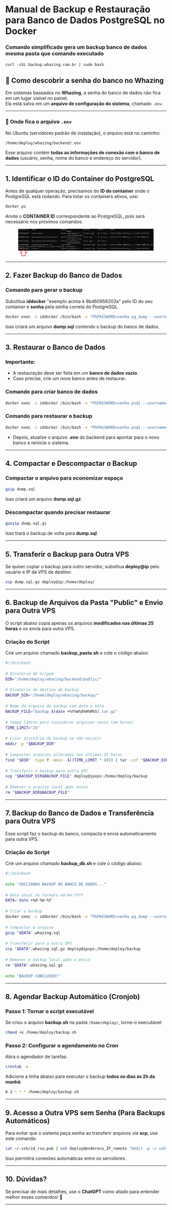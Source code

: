 # Manual de Backup e Restauração para Banco de Dados PostgreSQL no Docker

### Comando simplificado gera um backup banco de dados mesma pasta que comando executado

```
curl -sSL backup.whazing.com.br | sudo bash
```

## 🔑 Como descobrir a senha do banco no Whazing

Em sistemas baseados no **Whazing**, a senha do banco de dados não fica em um lugar visível no painel.\
Ela está salva em um **arquivo de configuração do sistema**, chamado `.env`.

***

### 📂 Onde fica o arquivo `.env`

No Ubuntu (servidores padrão de instalação), o arquivo está no caminho:

```
/home/deploy/whazing/backend/.env
```

Esse arquivo contém **todas as informações de conexão com o banco de dados** (usuário, senha, nome do banco e endereço do servidor).

***



## **1. Identificar o ID do Container do PostgreSQL**

Antes de qualquer operação, precisamos do **ID do container** onde o PostgreSQL está rodando. Para listar os containers ativos, use:

```bash
docker ps
```

Anote o **CONTAINER ID** correspondente ao PostgreSQL, pois será necessário nos próximos comandos.

<figure><img src="../../.gitbook/assets/image (2) (1) (1) (1) (1) (1) (1).png" alt=""><figcaption></figcaption></figure>

***

## **2. Fazer Backup do Banco de Dados**

### **Comando para gerar o backup**

Substitua **iddocker** "exemplo acima é 9bd60958203a" pelo ID do seu container e **senha** pela senha correta do PostgreSQL.

```bash
docker exec -i iddocker /bin/bash -c "PGPASSWORD=senha pg_dump --username=whazing --dbname=postgres" > dump.sql
```

Isso criará um arquivo **dump.sql** contendo o backup do banco de dados.

***

## **3. Restaurar o Banco de Dados**

### **Importante:**

* A restauração deve ser feita em um **banco de dados vazio**.
* Caso precise, crie um novo banco antes de restaurar.

### **Comando para criar banco de dados**

```bash
docker exec -i iddocker /bin/bash -c "PGPASSWORD=senha psql --username=whazing --dbname=postgres -c 'CREATE DATABASE novobanco;'"
```

### **Comando para restaurar o backup**

```bash
docker exec -i iddocker /bin/bash -c "PGPASSWORD=senha psql --username=whazing --dbname=novobanco" < dump.sql
```

* Depois, atualize o arquivo **.env** do backend para apontar para o novo banco e reinicie o sistema.

***

## **4. Compactar e Descompactar o Backup**

### **Compactar o arquivo para economizar espaço**

```bash
gzip dump.sql
```

Isso criará um arquivo **dump.sql.gz**.

### **Descompactar quando precisar restaurar**

```bash
gunzip dump.sql.gz
```

Isso trará o backup de volta para **dump.sql**.

***

## **5. Transferir o Backup para Outra VPS**

Se quiser copiar o backup para outro servidor, substitua **deploy@ip** pelo usuário e IP da VPS de destino:

```bash
scp dump.sql.gz deploy@ip:/home/deploy/
```

***

## **6. Backup de Arquivos da Pasta "Public" e Envio para Outra VPS**

O script abaixo copia apenas os arquivos **modificados nas últimas 25 horas** e os envia para outra VPS.

### **Criação do Script**

Crie um arquivo chamado **backup\_pasta.sh** e cole o código abaixo:

```bash
#!/bin/bash

# Diretório de origem
DIR="/home/deploy/whazing/backend/public/"

# Diretório de destino do backup
BACKUP_DIR="/home/deploy/whazing/backup/"

# Nome do arquivo de backup com data e hora
BACKUP_FILE="backup_$(date +%Y%m%d%H%M%S).tar.gz"

# Tempo limite para considerar arquivos novos (em horas)
TIME_LIMIT="25"

# Criar diretório de backup se não existir
mkdir -p "$BACKUP_DIR"

# Compactar arquivos alterados nas últimas 25 horas
find "$DIR" -type f -mmin -$((TIME_LIMIT * 60)) | tar -czf "$BACKUP_DIR$BACKUP_FILE" -T -

# Transferir o backup para outra VPS
scp "$BACKUP_DIR$BACKUP_FILE" deploy@ipvps:/home/deploy/backup

# Remover o arquivo local após envio
rm "$BACKUP_DIR$BACKUP_FILE"
```

***

## **7. Backup do Banco de Dados e Transferência para Outra VPS**

Esse script faz o backup do banco, compacta e envia automaticamente para outra VPS.

### **Criação do Script**

Crie um arquivo chamado **backup\_db.sh** e cole o código abaixo:

```bash
#!/bin/bash

echo "INICIANDO BACKUP DO BANCO DE DADOS..."

# Data atual no formato dd-mm-YYYY
DATA=`date +%d-%m-%Y`

# Criar o backup
docker exec -i iddocker /bin/bash -c "PGPASSWORD=senha pg_dump --username=whazing --dbname=postgres" > "$DATA".whazing.sql

# Compactar o arquivo
gzip "$DATA".whazing.sql

# Transferir para a outra VPS
scp "$DATA".whazing.sql.gz deploy@ipvps:/home/deploy/backup

# Remover o backup local após o envio
rm "$DATA".whazing.sql.gz

echo "BACKUP CONCLUÍDO!"
```

***

## **8. Agendar Backup Automático (Cronjob)**

### **Passo 1: Tornar o script executável**

Se criou o arquivo **backup.sh** na pasta `/home/deploy/`, torne-o executável:

```bash
chmod +x /home/deploy/backup.sh
```

### **Passo 2: Configurar o agendamento no Cron**

Abra o agendador de tarefas:

```bash
crontab -e
```

Adicione a linha abaixo para executar o backup **todos os dias às 2h da manhã**:

```bash
0 2 * * * /home/deploy/backup.sh
```

***

## **9. Acesso a Outra VPS sem Senha (Para Backups Automáticos)**

Para evitar que o sistema peça senha ao transferir arquivos via **scp**, use este comando:

```bash
cat ~/.ssh/id_rsa.pub | ssh deploy@endereco_IP_remoto "mkdir -p ~/.ssh && cat >> ~/.ssh/authorized_keys"
```

Isso permitirá conexões automáticas entre os servidores.

***

## **10. Dúvidas?**

Se precisar de mais detalhes, use o **ChatGPT** como aliado para entender melhor esses comandos! 🚀

***
